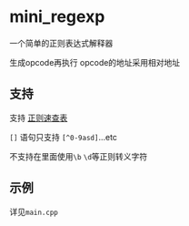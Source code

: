 # mini_regexp
一个简单的正则表达式解释器

生成opcode再执行 opcode的地址采用相对地址 

## 支持
支持 [正则速查表](http://www.jb51.net/tools/regexsc.htm)

`[]` 语句只支持 `[^0-9asd]`...etc

不支持在里面使用`\b` `\d`等正则转义字符


## 示例

详见`main.cpp`
 
 